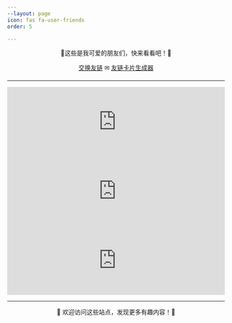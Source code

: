 ```yaml
---
--layout: page
icon: fas fa-user-friends
order: 5

---
```

<div style="text-align: center; margin-bottom: 20px;">
  <p>🔗这些是我可爱的朋友们，快来看看吧！🔗</p>
  <a href="mailto:post@zwei.de.eu.org">交换友链</a> ✉  <a href="https://friendcard.is-an.org/">友链卡片生成器</a>
</div>
<hr>


<div style="max-width: 600px; margin: 0 auto;">
  <iframe 
    src="https://friendcards.zwei.de.eu.org/?bgcolor=linear-gradient%28135deg%2C+%23fef3c7%2C+%23ffe4e6%29&name=Linux+Do&specialty=%E6%96%B0%E7%9A%84%E7%90%86%E6%83%B3%E5%9E%8B%E7%A4%BE%E5%8C%BA&link=https%3A%2F%2Flinux.do&redirect=https%3A%2F%2Flinux.do%2F%3Fsource%3Dzwei_de_eu_org"
    style="border: none; width: 100%; height: 160px; overflow: hidden;"
    loading="lazy"
    title="Friend Card"
  ></iframe>
</div>

<div style="max-width: 600px; margin: 0 auto;">
  <iframe 
    src="https://friendcards.zwei.de.eu.org/?bgcolor=linear-gradient%28135deg%2C+%23ede9fe%2C+%23fae8ff%29&name=MasterKe%28%E6%9F%AF%E5%A4%A7%E5%B8%88%29&specialty=%E5%AE%9A%E6%A0%BC%E7%94%9F%E6%B4%BB%E7%9A%84%E7%BE%8E%E5%A5%BD%7E&link=https%3A%2F%2Fblog.masterke.cn&avatar=https%3A%2F%2Fmy-blog-picture-1301437686.cos.ap-nanjing.myqcloud.com%2F2024%252F07%252F24%252F1721836688.jpg"
    style="border: none; width: 100%; height: 160px; overflow: hidden;"
    loading="lazy"
    title="Friend Card"
  ></iframe>
</div>


<div style="max-width: 600px; margin: 0 auto;">
  <iframe 
    src="https://friendcards.zwei.de.eu.org/?name=+Dale&specialty=Wir+m%C3%BCssen+wissen+%21+Wir+werden+wissen+%21&link=https%3A%2F%2Fwww.dalechu.cn&avatar=https://pic.imgdb.cn/item/653e45f4c458853aeff4d569.png"
    style="border: none; width: 100%; height: 160px; overflow: hidden;"
    loading="lazy"
    title="Friend Card"
  ></iframe>
</div>





---

<p align="center">💖 欢迎访问这些站点，发现更多有趣内容！💖</p>

